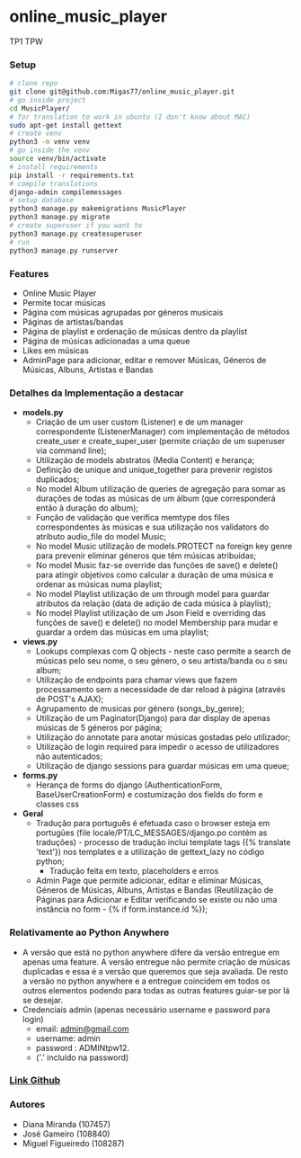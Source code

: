 # online_music_player
TP1 TPW

### Setup
```bash
# clone repo 
git clone git@github.com:Migas77/online_music_player.git
# go inside project 
cd MusicPlayer/
# for translation to work in ubuntu (I don't know about MAC)
sudo apt-get install gettext
# create venv
python3 -m venv venv
# go inside the venv
source venv/bin/activate
# install requirements
pip install -r requirements.txt
# compile translations
django-admin compilemessages
# setup database
python3 manage.py makemigrations MusicPlayer
python3 manage.py migrate
# create superuser if you want to
python3 manage.py createsuperuser
# run
python3 manage.py runserver
```

### Features
- Online Music Player
- Permite tocar músicas
- Página com músicas agrupadas por géneros musicais
- Páginas de artistas/bandas
- Página de playlist e ordenação de músicas dentro da playlist
- Página de músicas adicionadas a uma queue
- Likes em músicas
- AdminPage para adicionar, editar e remover Músicas, Géneros de Músicas, Albuns, Artistas e Bandas

### Detalhes da Implementação a destacar
  - **models.py**
    - Criação de um user custom (Listener) e de um manager correspondente (ListenerManager) com implementação de métodos create_user e create_super_user (permite criação de um superuser via command line);
    - Utilização de models abstratos (Media Content) e herança;
    - Definição de unique and unique_together para prevenir registos duplicados;
    - No model Album utilização de queries de agregação para somar as durações de todas as músicas de um álbum (que corresponderá então à duração do album);
    - Função de validação que verifica memtype dos files correspondentes às músicas e sua utilização nos validators do atributo audio_file do model Music;
    - No model Music utilização de models.PROTECT na foreign key genre para prevenir eliminar géneros que têm músicas atribuídas;
    - No model Music faz-se override das funções de save() e delete() para atingir objetivos como calcular a duração de uma música e ordenar as músicas numa playlist;
    - No model Playlist utilização de um through model para guardar atributos da relação (data de adição de cada música à playlist);
    - No model Playlist utilização de um Json Field e overriding das funções de save() e delete() no model Membership para mudar e guardar a ordem das músicas em uma playlist;
  - **views.py**
    - Lookups complexas com Q objects - neste caso permite a search de músicas pelo seu nome, o seu género, o seu artista/banda ou o seu album; 
    - Utilização de endpoints para chamar views que fazem processamento sem a necessidade de dar reload à página (através de POST's AJAX);
    - Agrupamento de musicas por género (songs_by_genre);
    - Utilização de um Paginator(Django) para dar display de apenas músicas de 5 géneros por página;
    - Utilização do annotate para anotar músicas gostadas pelo utilizador;
    - Utilização de login required para impedir o acesso de utilizadores não autenticados;
    - Utilização de django sessions para guardar músicas em uma queue;
  - **forms.py**
    - Herança de forms do django (AuthenticationForm, BaseUserCreationForm) e costumização dos fields do form e classes css
  - **Geral**
    - Tradução para português é efetuada caso o browser esteja em portugûes (file locale/PT/LC_MESSAGES/django.po contém as traduções) - processo de tradução inclui template tags ({% translate 'text'}) nos templates e a utilização de gettext_lazy no código python;
      - Tradução feita em texto, placeholders e erros
    - Admin Page que permite adicionar, editar e eliminar Músicas, Géneros de Músicas, Albuns, Artistas e Bandas (Reutilização de Páginas para Adicionar e Editar verificando se existe ou não uma instância no form - {% if form.instance.id %});


### Relativamente ao Python Anywhere
- A versão que está no python anywhere difere da versão entregue em apenas uma feature. A versão entregue não permite criação de músicas duplicadas e essa é a versão que queremos que seja avaliada. De resto a versão no python anywhere e a entregue coincidem em todos os outros elementos podendo para todas as outras features guiar-se por lá se desejar.
- Credenciais admin (apenas necessário username e password para login)
  - email: admin@gmail.com
  - username: admin
  - password : ADMINtpw12.
  - ('.' incluído na password)

### [Link Github](https://github.com/Migas77/online_music_player)

### Autores 
- Diana Miranda (107457)
- José Gameiro (108840)
- Miguel Figueiredo (108287)
